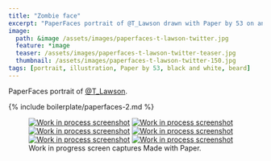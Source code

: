 ```yaml
---
title: "Zombie face"
excerpt: "PaperFaces portrait of @T_Lawson drawn with Paper by 53 on an iPad."
image: 
  path: &image /assets/images/paperfaces-t-lawson-twitter.jpg 
  feature: *image
  teaser: /assets/images/paperfaces-t-lawson-twitter-teaser.jpg
  thumbnail: /assets/images/paperfaces-t-lawson-twitter-150.jpg
tags: [portrait, illustration, Paper by 53, black and white, beard]
---
```


PaperFaces portrait of [@T_Lawson](http://twitter.com/T_Lawson).

{% include boilerplate/paperfaces-2.md %}

<figure class="third">
  <a href="{{ site.url }}/assets/images/paperfaces-t-lawson-process-1-lg.jpg"><img src="{{ site.url }}/assets/images/paperfaces-t-lawson-process-1-600.jpg" alt="Work in process screenshot"></a>
  <a href="{{ site.url }}/assets/images/paperfaces-t-lawson-process-2-lg.jpg"><img src="{{ site.url }}/assets/images/paperfaces-t-lawson-process-2-600.jpg" alt="Work in process screenshot"></a>
  <a href="{{ site.url }}/assets/images/paperfaces-t-lawson-process-3-lg.jpg"><img src="{{ site.url }}/assets/images/paperfaces-t-lawson-process-3-600.jpg" alt="Work in process screenshot"></a>
  <a href="{{ site.url }}/assets/images/paperfaces-t-lawson-process-4-lg.jpg"><img src="{{ site.url }}/assets/images/paperfaces-t-lawson-process-4-600.jpg" alt="Work in process screenshot"></a>
  <a href="{{ site.url }}/assets/images/paperfaces-t-lawson-process-4-lg.jpg"><img src="{{ site.url }}/assets/images/paperfaces-t-lawson-process-4-600.jpg" alt="Work in process screenshot"></a>
  <a href="{{ site.url }}/assets/images/paperfaces-t-lawson-process-5-lg.jpg"><img src="{{ site.url }}/assets/images/paperfaces-t-lawson-process-5-600.jpg" alt="Work in process screenshot"></a>
  <figcaption>Work in progress screen captures Made with Paper.</figcaption>
</figure>
